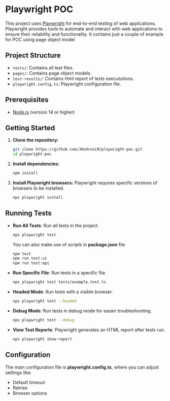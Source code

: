 # Playwright POC
This project uses [Playwright](https://playwright.dev/) for end-to-end testing of web applications. Playwright provides tools to automate and interact with web applications to ensure their reliability and functionality. It contains just a couple of example for POC using page object model

## Project Structure

- `tests/`: Contains all test files.
- `pages/`: Contains page object models.
- `test-results/`: Contains html report of tests execututions.
- `playwright.config.ts`: Playwright configuration file.

## Prerequisites

- [Node.js](https://nodejs.org/) (version 14 or higher)

## Getting Started

1. **Clone the repository:**
    ```bash
    git clone https://github.com/JAndresLM/playwright-poc.git
    cd playwright-poc
    ```

2. **Install dependencies:**
    ```bash
    npm install
    ```

3. **Install Playwright browsers:**
    Playwright requires specific versions of browsers to be installed.
    ```bash
    npx playwright install
    ```

## Running Tests

- **Run All Tests**: Run all tests in the project.
    ```bash
    npx playwright test
    ```
    You can also make use of scripts in __package.json__ file
    ```bash
    npm test
    npm run test:ui
    npm run test:api
    ```

- **Run Specific File**: Run tests in a specific file.
    ```bash
    npx playwright test tests/example.test.ts
    ```

- **Headed Mode**: Run tests with a visible browser.
    ```bash
    npx playwright test --headed
    ```

- **Debug Mode**: Run tests in debug mode for easier troubleshooting.
    ```bash
    npx playwright test --debug
    ```

- **View Test Reports**: Playwright generates an HTML report after tests run.
    ```bash
    npx playwright show-report
    ```

## Configuration
The main configuration file is __playwright.config.ts__, where you can adjust settings like:

- Default timeout
- Retries
- Browser options
